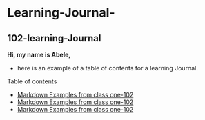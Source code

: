 # Learning-Journal-

## 102-learning-Journal 

**Hi, my name is Abele,**


- here is an example of a table of contents for a learning Journal. 

Table of contents
- [Markdown Examples from class one-102](/MarkdownExamples.md)
- [Markdown Examples from class one-102](/MarkdownExamples.md)
- [Markdown Examples from class one-102](/MarkdownExamples.md)
